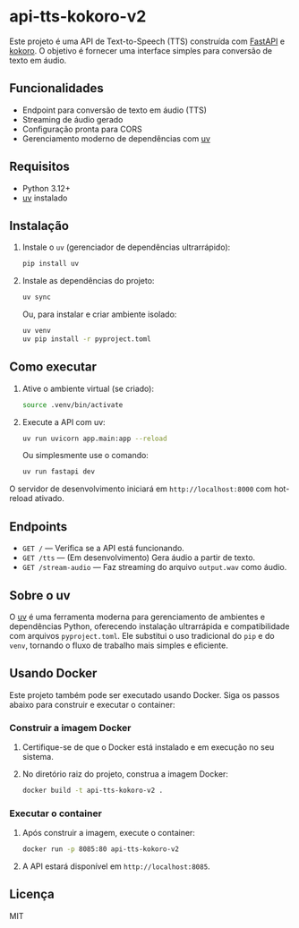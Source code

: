 # api-tts-kokoro-v2

Este projeto é uma API de Text-to-Speech (TTS) construída com [FastAPI](https://fastapi.tiangolo.com/) e [kokoro](https://pypi.org/project/kokoro/). O objetivo é fornecer uma interface simples para conversão de texto em áudio.

## Funcionalidades

- Endpoint para conversão de texto em áudio (TTS)
- Streaming de áudio gerado
- Configuração pronta para CORS
- Gerenciamento moderno de dependências com [uv](https://github.com/astral-sh/uv)

## Requisitos

- Python 3.12+
- [uv](https://github.com/astral-sh/uv) instalado

## Instalação

1. Instale o `uv` (gerenciador de dependências ultrarrápido):

   ```sh
   pip install uv
   ```

2. Instale as dependências do projeto:

   ```sh
   uv sync
   ```

   Ou, para instalar e criar ambiente isolado:

   ```sh
   uv venv
   uv pip install -r pyproject.toml
   ```

## Como executar

1. Ative o ambiente virtual (se criado):

   ```sh
   source .venv/bin/activate
   ```

2. Execute a API com uv:

   ```sh
   uv run uvicorn app.main:app --reload
   ```

   Ou simplesmente use o comando:

   ```sh
   uv run fastapi dev
   ```

O servidor de desenvolvimento iniciará em `http://localhost:8000` com hot-reload ativado.

## Endpoints

- `GET /` — Verifica se a API está funcionando.
- `GET /tts` — (Em desenvolvimento) Gera áudio a partir de texto.
- `GET /stream-audio` — Faz streaming do arquivo `output.wav` como áudio.

## Sobre o uv

O [uv](https://github.com/astral-sh/uv) é uma ferramenta moderna para gerenciamento de ambientes e dependências Python, oferecendo instalação ultrarrápida e compatibilidade com arquivos `pyproject.toml`. Ele substitui o uso tradicional do `pip` e do `venv`, tornando o fluxo de trabalho mais simples e eficiente.

## Usando Docker

Este projeto também pode ser executado usando Docker. Siga os passos abaixo para construir e executar o container:

### Construir a imagem Docker

1. Certifique-se de que o Docker está instalado e em execução no seu sistema.
2. No diretório raiz do projeto, construa a imagem Docker:

   ```sh
   docker build -t api-tts-kokoro-v2 .
   ```

### Executar o container

1. Após construir a imagem, execute o container:

   ```sh
   docker run -p 8085:80 api-tts-kokoro-v2
   ```

2. A API estará disponível em `http://localhost:8085`.

## Licença

MIT
